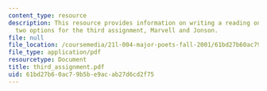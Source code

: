 ```yaml
---
content_type: resource
description: This resource provides information on writing a reading on one of the
  two options for the third assignment, Marvell and Jonson.
file: null
file_location: /coursemedia/21l-004-major-poets-fall-2001/61bd27b60ac79b5be9acab27d6cd2f75_third_assignment.pdf
file_type: application/pdf
resourcetype: Document
title: third_assignment.pdf
uid: 61bd27b6-0ac7-9b5b-e9ac-ab27d6cd2f75
---
```

